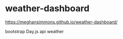 # weather-dashboard

https://meghansimmons.github.io/weather-dashboard/

bootstrap
Day.js
api weather
